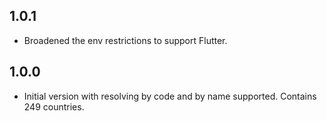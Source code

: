 ## 1.0.1

* Broadened the env restrictions to support Flutter.

## 1.0.0

* Initial version with resolving by code and by name supported. Contains 249 countries.

